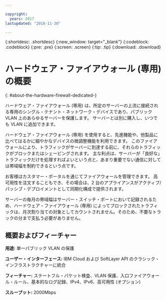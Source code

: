 ```yaml
---

copyright:
  years: 2017
lastupdated: "2018-11-30"

---
```


{:shortdesc: .shortdesc}
{:new_window: target="_blank"}
{:codeblock: .codeblock}
{:pre: .pre}
{:screen: .screen}
{:tip: .tip}
{:download: .download}

# ハードウェア・ファイアウォール (専用) の概要
{: #about-the-hardware-firewall-dedicated-}

ハードウェア・ファイアウォール (専用) は、所定のサーバーの上流に接続される専用のシングル・テナント・ネットワーク・デバイスであり、パブリック VLAN 上のあらゆるサーバーを保護します。 サーバーとは別に購入し、いつでも VLAN に追加できます。   

ハードウェア・ファイアウォール (専用) を使用すると、先進機能や、他製品に比べてはるかに細やかなデバイスの微調整機能を利用できます。 このファイアウォールにより、トラフィックがサーバーに到達する前に、それらのトラフィックがブロックまたはシェーピングされます。 主な利点は、サーバーが「良好な」トラフィックだけを処理すればよいという点と、あまり重要でない通信に対しては帯域幅を制約できるという点です。 

お客様はカスタマー・ポータルを通じてファイアウォールを管理できます。 高可用性を注文することもでき、その場合は、2 台のアプライアンスがアクティブ/パッシブ・デプロイメントとして同期化構成で提供されます。

サーバーの毎月の帯域幅はサーバー・スイッチ・ポートにおいて記録されるため、ハードウェア・ファイアウォール (専用) によってブロックされたトラフィックは、月次割り当ての対象としてカウントされません。そのため、不要なトラックの分まで支払う必要がありません。

## 概要およびフィーチャー

**用途:** 単一パブリック VLAN の保護

**ユーザー・インターフェース:** IBM Cloud および SoftLayer API のクラシック・インフラストラクチャーに統合

**フィーチャー:** ステートフル・パケット検査、VLAN 保護、入口ファイアウォール・ルール、基本的なログ記録、IPv4、IPv6、高可用性 (オプション)

**スループット:** 2000Mbps
